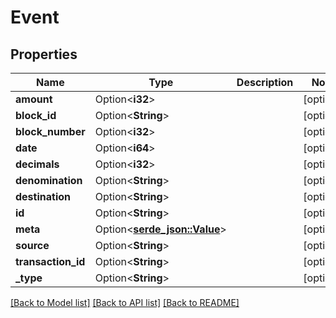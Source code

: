 # Event

## Properties

Name | Type | Description | Notes
------------ | ------------- | ------------- | -------------
**amount** | Option<**i32**> |  | [optional]
**block_id** | Option<**String**> |  | [optional]
**block_number** | Option<**i32**> |  | [optional]
**date** | Option<**i64**> |  | [optional]
**decimals** | Option<**i32**> |  | [optional]
**denomination** | Option<**String**> |  | [optional]
**destination** | Option<**String**> |  | [optional]
**id** | Option<**String**> |  | [optional]
**meta** | Option<[**serde_json::Value**](.md)> |  | [optional]
**source** | Option<**String**> |  | [optional]
**transaction_id** | Option<**String**> |  | [optional]
**_type** | Option<**String**> |  | [optional]

[[Back to Model list]](../README.md#documentation-for-models) [[Back to API list]](../README.md#documentation-for-api-endpoints) [[Back to README]](../README.md)


